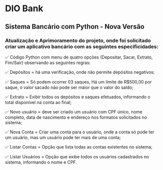# DIO Bank

## Sistema Bancário com Python - Nova Versão

### Atualização e Aprimoramento do projeto, onde foi solicitado criar um aplicativo bancário com as seguintes especificidades:

✅ Código Python com menu de quatro opções (Depositar, Sacar, Extrato, Fim/Sair) observando as seguintes regras:

✅ Depósitos = há uma verificação, onde não permite depósitos negativos;

✅ Saques = Só podem ocorrer 03 saques, Há um limite de R$500,00 por saque, o valor sacado não pode ser maior que o valor do saldo;

✅ Extrato = Exibir todos os depósitos e saques efetuados, informando o total disponível na conta ao final;

✅ Novo usuário = deve ser criado um usuário com CPF único, nome completo, data de nascimento e endereço nos formatos solicitados no sistema;

✅ Nova Conta = Criar uma conta para o usuário, onde a conta só pode ter um usuário, mas um usuário pode ter mais de uma conta;

✅ Listar Contas = Opção que lista todas as contas existentes no sistema;

✅ Listar Usuários = Opção que exibe todos os usuários cadastrados no sistema, informando o nome e CPF.
